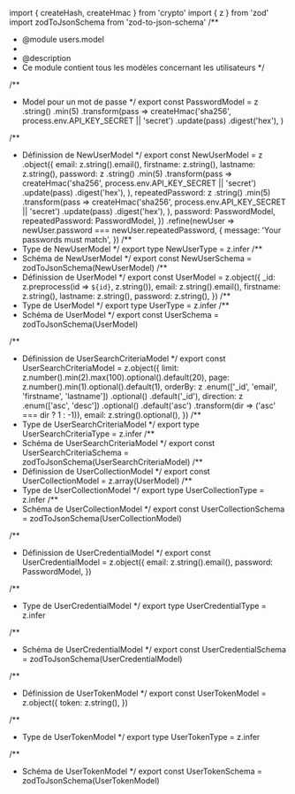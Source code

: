 import { createHash, createHmac } from 'crypto'
import { z } from 'zod'
import zodToJsonSchema from 'zod-to-json-schema'
/\*\*

- @module users.model
-
- @description
- Ce module contient tous les modèles concernant les utilisateurs
  \*/

/\*\*

- Model pour un mot de passe
  \*/
  export const PasswordModel = z
  .string()
  .min(5)
  .transform(pass =>
  createHmac('sha256', process.env.API_KEY_SECRET || 'secret')
  .update(pass)
  .digest('hex'),
  )

/\*\*

- Définission de NewUserModel
  \*/
  export const NewUserModel = z
  .object({
  email: z.string().email(),
  firstname: z.string(),
  lastname: z.string(),
  password: z
  .string()
  .min(5)
  .transform(pass =>
  createHmac('sha256', process.env.API_KEY_SECRET || 'secret')
  .update(pass)
  .digest('hex'),
  ),
  repeatedPassword: z
  .string()
  .min(5)
  .transform(pass =>
  createHmac('sha256', process.env.API_KEY_SECRET || 'secret')
  .update(pass)
  .digest('hex'),
  ),
  password: PasswordModel,
  repeatedPassword: PasswordModel,
  })
  .refine(newUser => newUser.password === newUser.repeatedPassword, {
  message: 'Your passwords must match',
  })
  /\*\*
- Type de NewUserModel
  \*/
  export type NewUserType = z.infer<typeof NewUserModel>
  /\*\*
- Schéma de NewUserModel
  \*/
  export const NewUserSchema = zodToJsonSchema(NewUserModel)
  /\*\*
- Définission de UserModel
  \*/
  export const UserModel = z.object({
  \_id: z.preprocess(id => `${id}`, z.string()),
  email: z.string().email(),
  firstname: z.string(),
  lastname: z.string(),
  password: z.string(),
  })
  /\*\*
- Type de UserModel
  \*/
  export type UserType = z.infer<typeof UserModel>
  /\*\*
- Schéma de UserModel
  \*/
  export const UserSchema = zodToJsonSchema(UserModel)

/\*\*

- Définission de UserSearchCriteriaModel
  \*/
  export const UserSearchCriteriaModel = z.object({
  limit: z.number().min(2).max(100).optional().default(20),
  page: z.number().min(1).optional().default(1),
  orderBy: z
  .enum(['_id', 'email', 'firstname', 'lastname'])
  .optional()
  .default('\_id'),
  direction: z
  .enum(['asc', 'desc'])
  .optional()
  .default('asc')
  .transform(dir => ('asc' === dir ? 1 : -1)),
  email: z.string().optional(),
  })
  /\*\*
- Type de UserSearchCriteriaModel
  \*/
  export type UserSearchCriteriaType = z.infer<typeof UserSearchCriteriaModel>
  /\*\*
- Schéma de UserSearchCriteriaModel
  \*/
  export const UserSearchCriteriaSchema = zodToJsonSchema(UserSearchCriteriaModel)
  /\*\*
- Définission de UserCollectionModel
  \*/
  export const UserCollectionModel = z.array(UserModel)
  /\*\*
- Type de UserCollectionModel
  \*/
  export type UserCollectionType = z.infer<typeof UserCollectionModel>
  /\*\*
- Schéma de UserCollectionModel
  \*/
  export const UserCollectionSchema = zodToJsonSchema(UserCollectionModel)

/\*\*

- Définission de UserCredentialModel
  \*/
  export const UserCredentialModel = z.object({
  email: z.string().email(),
  password: PasswordModel,
  })

/\*\*

- Type de UserCredentialModel
  \*/
  export type UserCredentialType = z.infer<typeof UserCredentialModel>

/\*\*

- Schéma de UserCredentialModel
  \*/
  export const UserCredentialSchema = zodToJsonSchema(UserCredentialModel)

/\*\*

- Définission de UserTokenModel
  \*/
  export const UserTokenModel = z.object({
  token: z.string(),
  })

/\*\*

- Type de UserTokenModel
  \*/
  export type UserTokenType = z.infer<typeof UserTokenModel>

/\*\*

- Schéma de UserTokenModel
  \*/
  export const UserTokenSchema = zodToJsonSchema(UserTokenModel)
